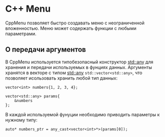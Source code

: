 # C++ Menu
 CppMenu позволяет быстро создавать меню с неограниченной вложенностью. Меню может содержать функции с любыми параметрами.
 
## О передачи аргументов
 В CppMenu используется типобезопасный конструктор [std::any](https://en.cppreference.com/w/cpp/utility/any) для хранения и передачи используемых в фунциях данных. Аргументы хранятся в векторе с типом [std::any](https://en.cppreference.com/w/cpp/utility/any) ```std::vector<std::any>```, что позволяет исользовать хранить любой тип данных:

```
vector<int> numbers{1, 2, 3, 4};

vector<std::any> params{
    &numbers
};
```

 В каждой используемой фунуции необходимо приводить параметры к нужному типу:
```
auto* numbers_ptr = any_cast<vector<int>*>(params[0]);
```
